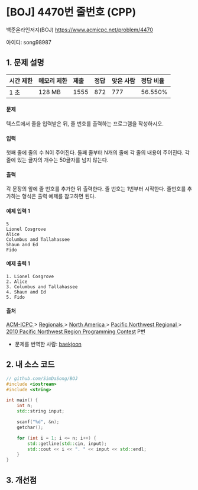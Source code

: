 # [BOJ] 4470번 줄번호 (CPP)

백준온라인저지(BOJ) https://www.acmicpc.net/problem/4470

아이디: song98987



## 1. 문제 설명

| 시간 제한 | 메모리 제한 | 제출 | 정답 | 맞은 사람 | 정답 비율 |
| :-------- | :---------- | :--- | :--- | :-------- | :-------- |
| 1 초      | 128 MB      | 1555 | 872  | 777       | 56.550%   |

#### 문제

텍스트에서 줄을 입력받은 뒤, 줄 번호를 출력하는 프로그램을 작성하시오.

#### 입력

첫째 줄에 줄의 수 N이 주어진다. 둘째 줄부터 N개의 줄에 각 줄의 내용이 주어진다. 각 줄에 있는 글자의 개수는 50글자를 넘지 않는다.

#### 출력

각 문장의 앞에 줄 번호를 추가한 뒤 출력한다. 줄 번호는 1번부터 시작한다. 줄번호를 추가하는 형식은 출력 예제를 참고하면 된다.



#### 예제 입력 1

```
5
Lionel Cosgrove
Alice
Columbus and Tallahassee
Shaun and Ed
Fido
```

#### 예제 출력 1

```
1. Lionel Cosgrove
2. Alice
3. Columbus and Tallahassee
4. Shaun and Ed
5. Fido
```



#### 출처

[ACM-ICPC ](https://www.acmicpc.net/category/1)> [Regionals ](https://www.acmicpc.net/category/7)> [North America ](https://www.acmicpc.net/category/8)> [Pacific Northwest Regional ](https://www.acmicpc.net/category/33)> [2010 Pacific Northwest Region Programming Contest](https://www.acmicpc.net/category/detail/127) P번

- 문제를 번역한 사람: [baekjoon](https://www.acmicpc.net/user/baekjoon)



## 2. 내 소스 코드

```C++
// github.com/SimDaSong/BOJ
#include <iostream>
#include <string>

int main() {
	int n;
	std::string input;

	scanf("%d", &n);
	getchar();

	for (int i = 1; i <= n; i++) {
		std::getline(std::cin, input);
		std::cout << i << ". " << input << std::endl;
	}
}
```



## 3. 개선점

